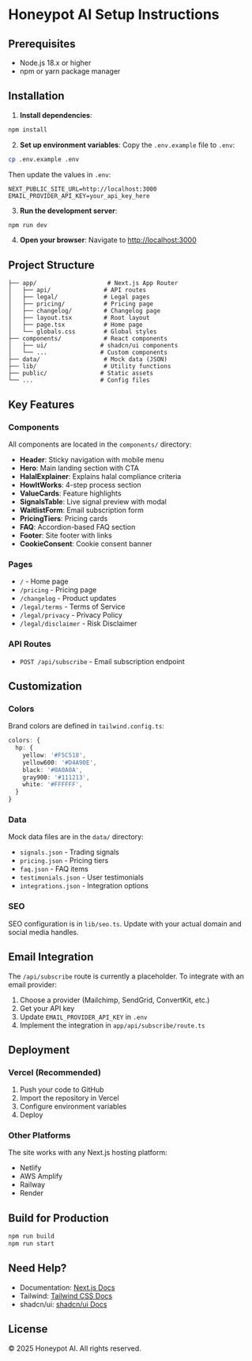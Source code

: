 # Honeypot AI Setup Instructions

## Prerequisites

- Node.js 18.x or higher
- npm or yarn package manager

## Installation

1. **Install dependencies**:
```bash
npm install
```

2. **Set up environment variables**:
Copy the `.env.example` file to `.env`:
```bash
cp .env.example .env
```

Then update the values in `.env`:
```
NEXT_PUBLIC_SITE_URL=http://localhost:3000
EMAIL_PROVIDER_API_KEY=your_api_key_here
```

3. **Run the development server**:
```bash
npm run dev
```

4. **Open your browser**:
Navigate to [http://localhost:3000](http://localhost:3000)

## Project Structure

```
├── app/                    # Next.js App Router
│   ├── api/               # API routes
│   ├── legal/             # Legal pages
│   ├── pricing/           # Pricing page
│   ├── changelog/         # Changelog page
│   ├── layout.tsx         # Root layout
│   ├── page.tsx           # Home page
│   └── globals.css        # Global styles
├── components/            # React components
│   ├── ui/               # shadcn/ui components
│   └── ...               # Custom components
├── data/                  # Mock data (JSON)
├── lib/                   # Utility functions
├── public/               # Static assets
└── ...                   # Config files
```

## Key Features

### Components

All components are located in the `components/` directory:

- **Header**: Sticky navigation with mobile menu
- **Hero**: Main landing section with CTA
- **HalalExplainer**: Explains halal compliance criteria
- **HowItWorks**: 4-step process section
- **ValueCards**: Feature highlights
- **SignalsTable**: Live signal preview with modal
- **WaitlistForm**: Email subscription form
- **PricingTiers**: Pricing cards
- **FAQ**: Accordion-based FAQ section
- **Footer**: Site footer with links
- **CookieConsent**: Cookie consent banner

### Pages

- `/` - Home page
- `/pricing` - Pricing page
- `/changelog` - Product updates
- `/legal/terms` - Terms of Service
- `/legal/privacy` - Privacy Policy
- `/legal/disclaimer` - Risk Disclaimer

### API Routes

- `POST /api/subscribe` - Email subscription endpoint

## Customization

### Colors

Brand colors are defined in `tailwind.config.ts`:

```typescript
colors: {
  hp: {
    yellow: '#F5C518',
    yellow600: '#D4A90E',
    black: '#0A0A0A',
    gray900: '#111213',
    white: '#FFFFFF',
  }
}
```

### Data

Mock data files are in the `data/` directory:
- `signals.json` - Trading signals
- `pricing.json` - Pricing tiers
- `faq.json` - FAQ items
- `testimonials.json` - User testimonials
- `integrations.json` - Integration options

### SEO

SEO configuration is in `lib/seo.ts`. Update with your actual domain and social media handles.

## Email Integration

The `/api/subscribe` route is currently a placeholder. To integrate with an email provider:

1. Choose a provider (Mailchimp, SendGrid, ConvertKit, etc.)
2. Get your API key
3. Update `EMAIL_PROVIDER_API_KEY` in `.env`
4. Implement the integration in `app/api/subscribe/route.ts`

## Deployment

### Vercel (Recommended)

1. Push your code to GitHub
2. Import the repository in Vercel
3. Configure environment variables
4. Deploy

### Other Platforms

The site works with any Next.js hosting platform:
- Netlify
- AWS Amplify
- Railway
- Render

## Build for Production

```bash
npm run build
npm run start
```

## Need Help?

- Documentation: [Next.js Docs](https://nextjs.org/docs)
- Tailwind: [Tailwind CSS Docs](https://tailwindcss.com/docs)
- shadcn/ui: [shadcn/ui Docs](https://ui.shadcn.com)

## License

© 2025 Honeypot AI. All rights reserved.

